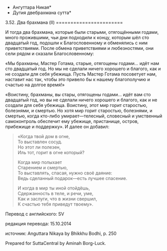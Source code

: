 * Ангуттара Никая*
* Дутия двебрахмана сутта*

3\.52\. Два брахмана \(II\)
\=\=\=\=\=\=\=\=\=\=\=\=\=\=\=\=\=\=\=\=\=\=\=

И тогда два брахмана, которые были старыми, отягощёнными годами, много прожившими, чьи дни подходили к концу, которым шёл сто двадцатый год, подошли к Благословенному и обменялись с ним приветствиями\. После обмена приветствиями и любезностями, они сели рядом и сказали Благословенному:

«Мы брахманы, Мастер Готама, старые, отягощены годами… идёт нам сто двадцатый год\. Но мы не сделали ничего хорошего и благого, как и не создали для себя убежища\. Пусть Мастер Готама посоветует нам, наставит нас так, чтобы это привело бы к нашему благополучию и счастью на долгое время\!»

«Воистину, брахманы, вы стары, отягощены годами… идёт вам сто двадцатый год, но вы не сделали ничего хорошего и благого, как и не создали для себя убежища\. Воистину, этот мир горит старостью, болезнями, и смертью\. Но хотя мир горит старостью, болезнями, и смертью, когда кто\-либо умирает—телесный, словесный и умственный самоконтроль обеспечит ему убежище, пристанище, остров, прибежище и поддержку»\. И далее он добавил:

> «Когда твой дом в огне,  
> То выставлен сосуд\.  
> Но этот ли полезен,  
> Иль тот, горит в огне который?  
>   
> Когда мир полыхает  
> Старением и смертью,  
> То выставлять, спасая, нужно своё даяние:  
> Ведь сделанный подарок—есть лучшее спасение\.  
>   
> И когда в мир ты иной отойдёшь,  
> Сдержанность в теле, и речи, уме,  
> Как и заслуги, что в жизни свершил,  
> К счастью тебя приведут твоему»\.

Перевод с английского: SV

редакция перевода: 15\.10\.2014

источник: Anguttara Nikaya by Bhikkhu Bodhi, p\. 250

Prepared for SuttaCentral by Aminah Borg\-Luck\.